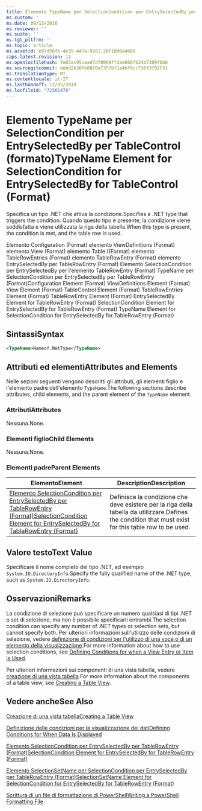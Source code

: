 ```yaml
---
title: Elemento TypeName per SelectionCondition per EntrySelectedBy per Table ((Format) | Microsoft Docs
ms.custom: ''
ms.date: 09/13/2016
ms.reviewer: ''
ms.suite: ''
ms.tgt_pltfrm: ''
ms.topic: article
ms.assetid: e97d56fb-4e35-447a-9282-26f10d0a4609
caps.latest.revision: 11
ms.openlocfilehash: fe65ac95cead7df0069ffdae666fb34b7309fbb6
ms.sourcegitcommit: debd2b38fb8070a7357bf1a4bf9cc736f3702f31
ms.translationtype: MT
ms.contentlocale: it-IT
ms.lasthandoff: 12/05/2019
ms.locfileid: "72361470"
---
```

# <a name="typename-element-for-selectioncondition-for-entryselectedby-for-tablecontrol-format"></a><span data-ttu-id="d2e7e-102">Elemento TypeName per SelectionCondition per EntrySelectedBy per TableControl (formato)</span><span class="sxs-lookup"><span data-stu-id="d2e7e-102">TypeName Element for SelectionCondition for EntrySelectedBy for TableControl (Format)</span></span>

<span data-ttu-id="d2e7e-103">Specifica un tipo .NET che attiva la condizione.</span><span class="sxs-lookup"><span data-stu-id="d2e7e-103">Specifies a .NET type that triggers the condition.</span></span> <span data-ttu-id="d2e7e-104">Quando questo tipo è presente, la condizione viene soddisfatta e viene utilizzata la riga della tabella.</span><span class="sxs-lookup"><span data-stu-id="d2e7e-104">When this type is present, the condition is met, and the table row is used.</span></span>

<span data-ttu-id="d2e7e-105">Elemento Configuration (Format) elemento ViewDefinitions (Format) elemento View (Format) elemento Table ((Format) elemento TableRowEntries (Format) elemento TableRowEntry (Format) elemento EntrySelectedBy per TableRowEntry (Format) Elemento SelectionCondition per EntrySelectedBy per l'elemento TableRowEntry (Format) TypeName per SelectionCondition per EntrySelectedBy per TableRowEntry (Format)</span><span class="sxs-lookup"><span data-stu-id="d2e7e-105">Configuration Element (Format) ViewDefinitions Element (Format) View Element (Format) TableControl Element (Format) TableRowEntries Element (Format) TableRowEntry Element (Format) EntrySelectedBy Element for TableRowEntry (Format) SelectionCondition Element for EntrySelectedBy for TableRowEntry (Format) TypeName Element for SelectionCondition for EntrySelectedBy for TableRowEntry (Format)</span></span>

## <a name="syntax"></a><span data-ttu-id="d2e7e-106">Sintassi</span><span class="sxs-lookup"><span data-stu-id="d2e7e-106">Syntax</span></span>

```xml
<TypeName>Nameof.NetType</TypeName>
```

## <a name="attributes-and-elements"></a><span data-ttu-id="d2e7e-107">Attributi ed elementi</span><span class="sxs-lookup"><span data-stu-id="d2e7e-107">Attributes and Elements</span></span>

<span data-ttu-id="d2e7e-108">Nelle sezioni seguenti vengono descritti gli attributi, gli elementi figlio e l'elemento padre dell'elemento `TypeName`.</span><span class="sxs-lookup"><span data-stu-id="d2e7e-108">The following sections describe attributes, child elements, and the parent element of the `TypeName` element.</span></span>

### <a name="attributes"></a><span data-ttu-id="d2e7e-109">Attributi</span><span class="sxs-lookup"><span data-stu-id="d2e7e-109">Attributes</span></span>

<span data-ttu-id="d2e7e-110">Nessuna.</span><span class="sxs-lookup"><span data-stu-id="d2e7e-110">None.</span></span>

### <a name="child-elements"></a><span data-ttu-id="d2e7e-111">Elementi figlio</span><span class="sxs-lookup"><span data-stu-id="d2e7e-111">Child Elements</span></span>

<span data-ttu-id="d2e7e-112">Nessuna.</span><span class="sxs-lookup"><span data-stu-id="d2e7e-112">None.</span></span>

### <a name="parent-elements"></a><span data-ttu-id="d2e7e-113">Elementi padre</span><span class="sxs-lookup"><span data-stu-id="d2e7e-113">Parent Elements</span></span>

|<span data-ttu-id="d2e7e-114">Elemento</span><span class="sxs-lookup"><span data-stu-id="d2e7e-114">Element</span></span>|<span data-ttu-id="d2e7e-115">Description</span><span class="sxs-lookup"><span data-stu-id="d2e7e-115">Description</span></span>|
|-------------|-----------------|
|[<span data-ttu-id="d2e7e-116">Elemento SelectionCondition per EntrySelectedBy per TableRowEntry (Format)</span><span class="sxs-lookup"><span data-stu-id="d2e7e-116">SelectionCondition Element for EntrySelectedBy for TableRowEntry (Format)</span></span>](./selectioncondition-element-for-entryselectedby-for-tablecontrol-format.md)|<span data-ttu-id="d2e7e-117">Definisce la condizione che deve esistere per la riga della tabella da utilizzare.</span><span class="sxs-lookup"><span data-stu-id="d2e7e-117">Defines the condition that must exist for this table row to be used.</span></span>|

## <a name="text-value"></a><span data-ttu-id="d2e7e-118">Valore testo</span><span class="sxs-lookup"><span data-stu-id="d2e7e-118">Text Value</span></span>

<span data-ttu-id="d2e7e-119">Specificare il nome completo del tipo .NET, ad esempio `System.IO.DirectoryInfo`.</span><span class="sxs-lookup"><span data-stu-id="d2e7e-119">Specify the fully qualified name of the .NET type, such as `System.IO.DirectoryInfo`.</span></span>

## <a name="remarks"></a><span data-ttu-id="d2e7e-120">Osservazioni</span><span class="sxs-lookup"><span data-stu-id="d2e7e-120">Remarks</span></span>

<span data-ttu-id="d2e7e-121">La condizione di selezione può specificare un numero qualsiasi di tipi .NET o set di selezione, ma non è possibile specificarli entrambi.</span><span class="sxs-lookup"><span data-stu-id="d2e7e-121">The selection condition can specify any number of .NET types or selection sets, but cannot specify both.</span></span> <span data-ttu-id="d2e7e-122">Per ulteriori informazioni sull'utilizzo delle condizioni di selezione, vedere [definizione di condizioni per l'utilizzo di una voce o di un elemento della visualizzazione](./defining-conditions-for-displaying-data.md).</span><span class="sxs-lookup"><span data-stu-id="d2e7e-122">For more information about how to use selection conditions, see [Defining Conditions for when a View Entry or Item is Used](./defining-conditions-for-displaying-data.md).</span></span>

<span data-ttu-id="d2e7e-123">Per ulteriori informazioni sui componenti di una vista tabella, vedere [creazione di una vista tabella](./creating-a-table-view.md).</span><span class="sxs-lookup"><span data-stu-id="d2e7e-123">For more information about the components of a table view, see [Creating a Table View](./creating-a-table-view.md).</span></span>

## <a name="see-also"></a><span data-ttu-id="d2e7e-124">Vedere anche</span><span class="sxs-lookup"><span data-stu-id="d2e7e-124">See Also</span></span>

[<span data-ttu-id="d2e7e-125">Creazione di una vista tabella</span><span class="sxs-lookup"><span data-stu-id="d2e7e-125">Creating a Table View</span></span>](./creating-a-table-view.md)

[<span data-ttu-id="d2e7e-126">Definizione delle condizioni per la visualizzazione dei dati</span><span class="sxs-lookup"><span data-stu-id="d2e7e-126">Defining Conditions for When Data Is Displayed</span></span>](./defining-conditions-for-displaying-data.md)

[<span data-ttu-id="d2e7e-127">Elemento SelectionCondition per EntrySelectedBy per TableRowEntry (Format)</span><span class="sxs-lookup"><span data-stu-id="d2e7e-127">SelectionCondition Element for EntrySelectedBy for TableRowEntry (Format)</span></span>](./selectioncondition-element-for-entryselectedby-for-tablecontrol-format.md)

[<span data-ttu-id="d2e7e-128">Elemento SelectionSetName per SelectionCondition per EntrySelectedBy per TableRowEntry (Format)</span><span class="sxs-lookup"><span data-stu-id="d2e7e-128">SelectionSetName Element for SelectionCondition for EntrySelectedBy for TableRowEntry (Format)</span></span>](./selectionsetname-element-for-selectioncondition-for-entryselectedby-for-tablecontrol-format.md)

[<span data-ttu-id="d2e7e-129">Scrittura di un file di formattazione di PowerShell</span><span class="sxs-lookup"><span data-stu-id="d2e7e-129">Writing a PowerShell Formatting File</span></span>](./writing-a-powershell-formatting-file.md)
